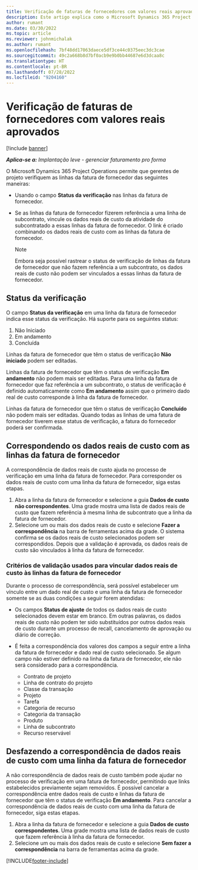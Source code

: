 ```yaml
---
title: Verificação de faturas de fornecedores com valores reais aprovados
description: Este artigo explica como o Microsoft Dynamics 365 Project Operations permite que gerentes de projeto verifiquem as faturas de fornecedores com os valores reais que foram aprovados conforme os contratados realizavam o trabalho e registravam as horas, e as despesas e materiais que foram usados pelos membros da equipe de projeto.
author: rumant
ms.date: 03/30/2022
ms.topic: article
ms.reviewer: johnmichalak
ms.author: rumant
ms.openlocfilehash: 7bf48dd17063daece5df3ce44c0375eec3dc3cae
ms.sourcegitcommit: 49c2a668b8d7bf0acb9e9b0bb44687e6d3dcaa8c
ms.translationtype: HT
ms.contentlocale: pt-BR
ms.lasthandoff: 07/28/2022
ms.locfileid: "9204160"
---
```

# <a name="verification-of-vendor-invoices-with-approved-actuals"></a>Verificação de faturas de fornecedores com valores reais aprovados

[!include [banner](../../includes/dataverse-preview.md)]

_**Aplica-se a:** Implantação leve - gerenciar faturamento pro forma_

O Microsoft Dynamics 365 Project Operations permite que gerentes de projeto verifiquem as linhas da fatura de fornecedor das seguintes maneiras:

- Usando o campo **Status da verificação** nas linhas da fatura de fornecedor.
- Se as linhas da fatura de fornecedor fizerem referência a uma linha de subcontrato, vincule os dados reais de custo da atividade do subcontratado a essas linhas da fatura de fornecedor. O link é criado combinando os dados reais de custo com as linhas da fatura de fornecedor.

    > [!NOTE]
    > Embora seja possível rastrear o status de verificação de linhas da fatura de fornecedor que não fazem referência a um subcontrato, os dados reais de custo não podem ser vinculados a essas linhas da fatura de fornecedor.

## <a name="verification-status"></a>Status da verificação

O campo **Status da verificação** em uma linha da fatura de fornecedor indica esse status da verificação. Há suporte para os seguintes status:

1. Não Iniciado
2. Em andamento
3. Concluída

Linhas da fatura de fornecedor que têm o status de verificação **Não iniciado** podem ser editadas.

Linhas da fatura de fornecedor que têm o status de verificação **Em andamento** não podem mais ser editadas. Para uma linha da fatura de fornecedor que faz referência a um subcontrato, o status de verificação é definido automaticamente como **Em andamento** assim que o primeiro dado real de custo corresponde à linha da fatura de fornecedor.

Linhas da fatura de fornecedor que têm o status de verificação **Concluído** não podem mais ser editadas. Quando todas as linhas de uma fatura de fornecedor tiverem esse status de verificação, a fatura do fornecedor poderá ser confirmada.

## <a name="match-cost-actuals-to-vendor-invoice-lines"></a>Correspondendo os dados reais de custo com as linhas da fatura de fornecedor

A correspondência de dados reais de custo ajuda no processo de verificação em uma linha da fatura de fornecedor. Para corresponder os dados reais de custo com uma linha da fatura de fornecedor, siga estas etapas.

1. Abra a linha da fatura de fornecedor e selecione a guia **Dados de custo não correspondentes**. Uma grade mostra uma lista de dados reais de custo que fazem referência à mesma linha de subcontrato que a linha da fatura de fornecedor.
2. Selecione um ou mais dos dados reais de custo e selecione **Fazer a correspondência** na barra de ferramentas acima da grade. O sistema confirma se os dados reais de custo selecionados podem ser correspondidos. Depois que a validação é aprovada, os dados reais de custo são vinculados à linha da fatura de fornecedor.

### <a name="validation-criteria-that-are-used-to-link-cost-actuals-to-vendor-invoice-lines"></a>Critérios de validação usados para vincular dados reais de custo às linhas da fatura de fornecedor

Durante o processo de correspondência, será possível estabelecer um vínculo entre um dado real de custo e uma linha da fatura de fornecedor somente se as duas condições a seguir forem atendidas:

- Os campos **Status de ajuste** de todos os dados reais de custo selecionados devem estar em branco. Em outras palavras, os dados reais de custo não podem ter sido substituídos por outros dados reais de custo durante um processo de recall, cancelamento de aprovação ou diário de correção.
- É feita a correspondência dos valores dos campos a seguir entre a linha da fatura de fornecedor e dado real de custo selecionado. Se algum campo não estiver definido na linha da fatura de fornecedor, ele não será considerado para a correspondência.

    - Contrato de projeto
    - Linha de contrato do projeto
    - Classe da transação
    - Projeto
    - Tarefa
    - Categoria de recurso
    - Categoria da transação
    - Produto
    - Linha de subcontrato
    - Recurso reservável

## <a name="unmatch-cost-actuals-from-a-vendor-invoice-line"></a>Desfazendo a correspondência de dados reais de custo com uma linha da fatura de fornecedor

A não correspondência de dados reais de custo também pode ajudar no processo de verificação em uma fatura de fornecedor, permitindo que links estabelecidos previamente sejam removidos. É possível cancelar a correspondência entre dados reais de custo e linhas da fatura de fornecedor que têm o status de verificação **Em andamento**. Para cancelar a correspondência de dados reais de custo com uma linha da fatura de fornecedor, siga estas etapas.

1. Abra a linha da fatura de fornecedor e selecione a guia **Dados de custo correspondentes**. Uma grade mostra uma lista de dados reais de custo que fazem referência à linha da fatura de fornecedor.
2. Selecione um ou mais dos dados reais de custo e selecione **Sem fazer a correspondência** na barra de ferramentas acima da grade.

[!INCLUDE[footer-include](../../includes/footer-banner.md)]
